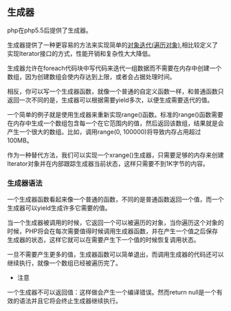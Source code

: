 ## 生成器

php在php5.5后提供了生成器。

生成器提供了一种更容易的方法来实现简单的<a href="http://php.net/manual/zh/language.oop5.iterations.php">对象迭代(遍历对象)</a>,相比较定义了实现Iterator接口的方式，性能开销和复杂性大大降低。

生成器允许在foreach代码块中写代码来迭代一组数据而不需要在内存中创建一个数组，因为创建数组会使内存达到上限，或者会占据处理时间。

相反，你可以写一个生成器函数，就像一个普通的自定义函数一样，和普通函数只返回一次不同的是，生成器可以根据需要yield多次，以便生成需要迭代的值。

一个简单的例子就是使用生成器来重新实现range()函数。标准的range()函数需要在内存中生成一个数组包含每一个在它范围内的值，然后返回该数组，结果就是会产生一个很大的数组。比如，调用range(0, 100000)将导致内存占用超过100MB。

作为一种替代方法，我们可以实现一个xrange()生成器，只需要足够的内存来创建Iterator对象并在内部跟踪生成器当前状态，这样只需要不到1K字节的内容。

### 生成器语法

一个生成器函数看起来像一个普通的函数，不同的是普通函数返回一个值，而一个生成器可以yield生成许多它需要的值。

当一个生成器被调用的时候，它返回一个可以被遍历的对象，当你遍历这个对象的时候，PHP将会在每次需要值得时候调用生成器函数，并在产生一个值之后保存生成器的状态，这样它就可以在需要产生下一个值的时候恢复调用状态。

一旦不需要产生更多的值，生成器函数可以简单退出，而调用生成器的代码还可以继续执行，就像一个数组已经被遍历完了。


* 注意

一个生成器不可以返回值：这样做会产生一个编译错误。然而return null是一个有效的语法并且它将会终止生成器继续执行。

